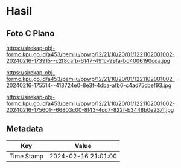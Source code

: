 # Hasil

## Foto C Plano

https://sirekap-obj-formc.kpu.go.id/a453/pemilu/ppwp/12/21/10/20/01/1221102001002-20240216-173915--c2f8cafb-6147-491c-99fa-bd4006190cda.jpg

https://sirekap-obj-formc.kpu.go.id/a453/pemilu/ppwp/12/21/10/20/01/1221102001002-20240216-175514--418724e0-8e3f-4dba-afb6-c4ad75cbef93.jpg

https://sirekap-obj-formc.kpu.go.id/a453/pemilu/ppwp/12/21/10/20/01/1221102001002-20240216-175601--66803c00-8f43-4cd7-822f-b3448b0e237f.jpg


## Metadata

| Key        | Value               |
| ---------- | ------------------- |
| Time Stamp | 2024-02-16 21:01:00 |



